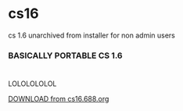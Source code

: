 # cs16
cs 1.6 unarchived from installer for non admin users

### BASICALLY PORTABLE CS 1.6
#
LOLOLOLOLOL

[DOWNLOAD from cs16.688.org](https://cs16.688.org)
